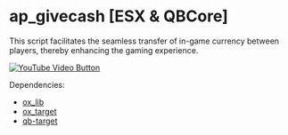 # ap_givecash [ESX & QBCore]
This script facilitates the seamless transfer of in-game currency between players, thereby enhancing the gaming experience.

[![YouTube Video Button](https://img.shields.io/badge/Watch%20on%20YouTube-FF0000?style=for-the-badge&logo=youtube)](https://youtu.be/WOwofFk1ePg)


Dependencies:

* [ox_lib ](https://github.com/overextended/ox_lib/releases)
* [ox_target](https://github.com/overextended/ox_target/releases)
* [qb-target](https://github.com/qbcore-framework/qb-target)
